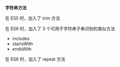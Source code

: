 
**字符串方法**

在 ES5 时，加入了 trim 方法

在 ES6 时，加入了 3 个可用于字符串子串识别的类似方法

* includes
* startsWith
* endsWith

在 ES6 时，加入了 repeat 方法


